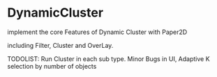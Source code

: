 # DynamicCluster

implement the core Features of Dynamic Cluster with Paper2D

including Filter, Cluster and OverLay.

TODOLIST:
Run Cluster in each sub type.
Minor Bugs in UI,
Adaptive K selection by number of objects
